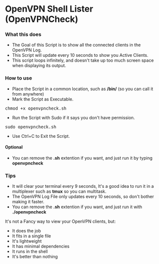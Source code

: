 # OpenVPN Shell Lister (OpenVPNCheck)
### What this does
- The Goal of this Script is to show all the connected clients in the OpenVPN Log.
- This Script will update every 10 seconds to show you Active Clients.
- This script loops infinitely, and doesn't take up too much screen space when displaying its output.

### How to use
- Place the Script in a common location, such as __/bin/__ (so you can call it from anywhere)
- Mark the Script as Executable.
<pre>chmod +x openvpncheck.sh</pre>
- Run the Script with Sudo if it says you don't have permission.
<pre>sudo openvpncheck.sh</pre>
- Use Ctrl+C to Exit the Script.

#### Optional
- You can remove the __.sh__ extention if you want, and just run it by typing __openvpncheck__

### Tips
- It will clear your terminal every 9 seconds, It's a good idea to run it in a multiplexer such as __tmux__ so you can multitask.
- The OpenVPN Log File only updates every 10 seconds, so don't bother making it faster.
- You can remove the __.sh__ extention if you want, and just run it with __./openvpncheck__

It's not a Fancy way to view your OpenVPN clients, but:
- It does the job
- It fits in a single file
- It's lightweight
- It has minimal dependencies
- It runs in the shell
- It's better than nothing
